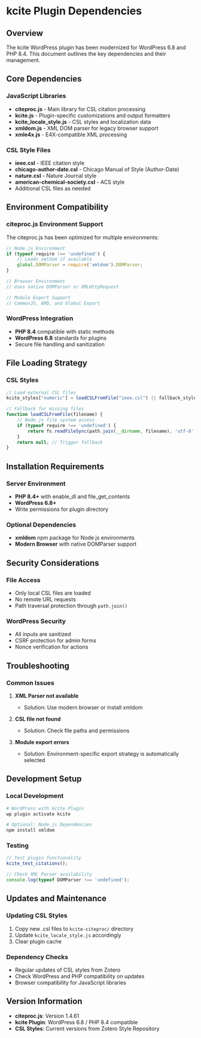 # kcite Plugin Dependencies

## Overview
The kcite WordPress plugin has been modernized for WordPress 6.8 and PHP 8.4. This document outlines the key dependencies and their management.

## Core Dependencies

### JavaScript Libraries
- **citeproc.js** - Main library for CSL citation processing
- **kcite.js** - Plugin-specific customizations and output formatters
- **kcite_locale_style.js** - CSL styles and localization data
- **xmldom.js** - XML DOM parser for legacy browser support
- **xmle4x.js** - E4X-compatible XML processing

### CSL Style Files
- **ieee.csl** - IEEE citation style
- **chicago-author-date.csl** - Chicago Manual of Style (Author-Date)
- **nature.csl** - Nature Journal style
- **american-chemical-society.csl** - ACS style
- Additional CSL files as needed

## Environment Compatibility

### citeproc.js Environment Support
The citeproc.js has been optimized for multiple environments:

```javascript
// Node.js Environment
if (typeof require !== 'undefined') {
    // Loads xmldom if available
    global.DOMParser = require('xmldom').DOMParser;
}

// Browser Environment  
// Uses native DOMParser or XMLHttpRequest

// Module Export Support
// CommonJS, AMD, and Global Export
```

### WordPress Integration
- **PHP 8.4** compatible with static methods
- **WordPress 6.8** standards for plugins
- Secure file handling and sanitization

## File Loading Strategy

### CSL Styles
```javascript
// Load external CSL files
kcite_styles["numeric"] = loadCSLFromFile("ieee.csl") || fallback_style;

// Fallback for missing files
function loadCSLFromFile(filename) {
    // Node.js file system access
    if (typeof require !== 'undefined') {
        return fs.readFileSync(path.join(__dirname, filename), 'utf-8');
    }
    return null; // Trigger fallback
}
```

## Installation Requirements

### Server Environment
- **PHP 8.4+** with enable_dl and file_get_contents
- **WordPress 6.8+** 
- Write permissions for plugin directory

### Optional Dependencies
- **xmldom** npm package for Node.js environments
- **Modern Browser** with native DOMParser support

## Security Considerations

### File Access
- Only local CSL files are loaded
- No remote URL requests
- Path traversal protection through `path.join()`

### WordPress Security
- All inputs are sanitized
- CSRF protection for admin forms
- Nonce verification for actions

## Troubleshooting

### Common Issues
1. **XML Parser not available**
   - Solution: Use modern browser or install xmldom

2. **CSL file not found**
   - Solution: Check file paths and permissions

3. **Module export errors**
   - Solution: Environment-specific export strategy is automatically selected

## Development Setup

### Local Development
```bash
# WordPress with kcite Plugin
wp plugin activate kcite

# Optional: Node.js Dependencies  
npm install xmldom
```

### Testing
```javascript
// Test plugin functionality
kcite_test_citations();

// Check XML Parser availability
console.log(typeof DOMParser !== 'undefined');
```

## Updates and Maintenance

### Updating CSL Styles
1. Copy new .csl files to `kcite-citeproc/` directory
2. Update `kcite_locale_style.js` accordingly
3. Clear plugin cache

### Dependency Checks
- Regular updates of CSL styles from Zotero
- Check WordPress and PHP compatibility on updates
- Browser compatibility for JavaScript libraries

## Version Information
- **citeproc.js**: Version 1.4.61
- **kcite Plugin**: WordPress 6.8 / PHP 8.4 compatible
- **CSL Styles**: Current versions from Zotero Style Repository
